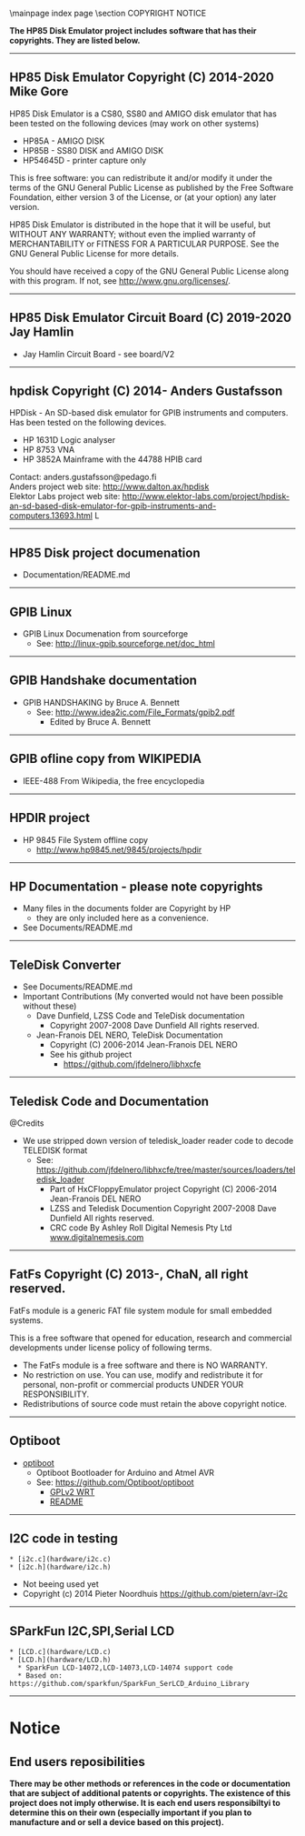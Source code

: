 \mainpage index page
\section COPYRIGHT NOTICE

**The HP85 Disk Emulator project includes software that has their copyrights. They are listed below.**

___

## HP85 Disk Emulator Copyright (C) 2014-2020 Mike Gore

 HP85 Disk Emulator is a CS80, SS80 and AMIGO disk emulator that has been tested
 on the following devices (may work on other systems)
 * HP85A    - AMIGO DISK
 * HP85B    - SS80 DISK and AMIGO DISK
 * HP54645D - printer capture only

 This is free software: you can redistribute it and/or modify it under the 
 terms of the GNU General Public License as published by the Free Software 
 Foundation, either version 3 of the License, or (at your option) any later version.

 HP85 Disk Emulator is distributed in the hope that it will be useful,
 but WITHOUT ANY WARRANTY; without even the implied warranty of
 MERCHANTABILITY or FITNESS FOR A PARTICULAR PURPOSE.  See the
 GNU General Public License for more details.

 You should have received a copy of the GNU General Public License
 along with this program.  If not, see <http://www.gnu.org/licenses/>.

___

## HP85 Disk Emulator Circuit Board (C) 2019-2020 Jay Hamlin
 * Jay Hamlin Circuit Board - see board/V2

___


## hpdisk Copyright (C) 2014- Anders Gustafsson 

 HPDisk - An SD-based disk emulator for GPIB instruments and computers.<br>
 Has been tested on the following devices.
 * HP 1631D Logic analyser
 * HP 8753 VNA
 * HP 3852A Mainframe with the 44788 HPIB card

 Contact: anders.gustafsson\@pedago.fi<br>
 Anders project web site:  http://www.dalton.ax/hpdisk<br>
 Elektor Labs project web site: http://www.elektor-labs.com/project/hpdisk-an-sd-based-disk-emulator-for-gpib-instruments-and-computers.13693.html
L
___


## HP85 Disk project documenation
 * Documentation/README.md

___


## GPIB Linux
 * GPIB Linux Documenation from sourceforge
   * See: http://linux-gpib.sourceforge.net/doc_html

___


## GPIB Handshake documentation
 * GPIB HANDSHAKING by Bruce A. Bennett
   * See: http://www.idea2ic.com/File_Formats/gpib2.pdf
     *  Edited by Bruce A. Bennett

___


## GPIB ofline copy from WIKIPEDIA
 * IEEE-488 From Wikipedia, the free encyclopedia

___


## HPDIR project
 * HP 9845 File System offline copy
   * http://www.hp9845.net/9845/projects/hpdir

___


## HP Documentation - please note copyrights
 * Many files in the documents folder are Copyright by HP
   * they are only included here as a convenience.
 * See Documents/README.md

___


## TeleDisk Converter
 * See Documents/README.md
  * Important Contributions (My converted would not have been possible without these)
    * Dave Dunfield, LZSS Code and TeleDisk documentation
      * Copyright 2007-2008 Dave Dunfield All rights reserved.
    * Jean-Franois DEL NERO, TeleDisk Documentation
      * Copyright (C) 2006-2014 Jean-Franois DEL NERO
      * See his github project
        * https://github.com/jfdelnero/libhxcfe

___

## Teledisk Code and Documentation
 @Credits
 * We use stripped down version of teledisk_loader reader code to decode TELEDISK format
   * See: https://github.com/jfdelnero/libhxcfe/tree/master/sources/loaders/teledisk_loader
     * Part of HxCFloppyEmulator project Copyright (C) 2006-2014 Jean-Franois DEL NERO
     * LZSS and Teledisk Documention Copyright 2007-2008 Dave Dunfield All rights reserved.
     * CRC code By Ashley Roll Digital Nemesis Pty Ltd www.digitalnemesis.com
___


## FatFs Copyright (C) 2013-, ChaN, all right reserved.

 FatFs module is a generic FAT file system module for small embedded
 systems. 

 This is a free software that opened for education, research and
 commercial developments under license policy of following terms.

 * The FatFs module is a free software and there is NO WARRANTY.
 * No restriction on use. You can use, modify and redistribute it for
   personal, non-profit or commercial products UNDER YOUR RESPONSIBILITY.
 * Redistributions of source code must retain the above copyright notice.

___


## Optiboot
  * [optiboot](optiboot)
    * Optiboot Bootloader for Arduino and Atmel AVR
    * See: https://github.com/Optiboot/optiboot
       * [GPLv2 WRT](https://github.com/Optiboot/optiboot/blob/master/LICENSE)
       * [README](https://github.com/Optiboot/optiboot/blob/master/README.md)

___


##  I2C code in testing 
    * [i2c.c](hardware/i2c.c)
    * [i2c.h](hardware/i2c.h)
  * Not beeing used yet
  * Copyright (c) 2014 Pieter Noordhuis https://github.com/pietern/avr-i2c

___


## SParkFun I2C,SPI,Serial LCD
    * [LCD.c](hardware/LCD.c)
    * [LCD.h](hardware/LCD.h)
      * SparkFun LCD-14072,LCD-14073,LCD-14074 support code
      * Based on: https://github.com/sparkfun/SparkFun_SerLCD_Arduino_Library

___


# Notice
## End users reposibilities
<b>There may be other methods or references in the code or documentation 
that are subject of additional patents or copyrights. The existence 
of this project does not imply otherwise. It is each end users responsibiltyi
to determine this on their own (especially important if you plan to manufacture and or sell a device based on this project).</b>
